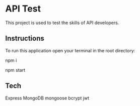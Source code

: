 # API Test

This project is used to test the skills of API developers.

## Instructions

To run this application open your terminal in the root directory:

npm i

npm start

## Tech

Express
MongoDB
mongoose
bcrypt
jwt
